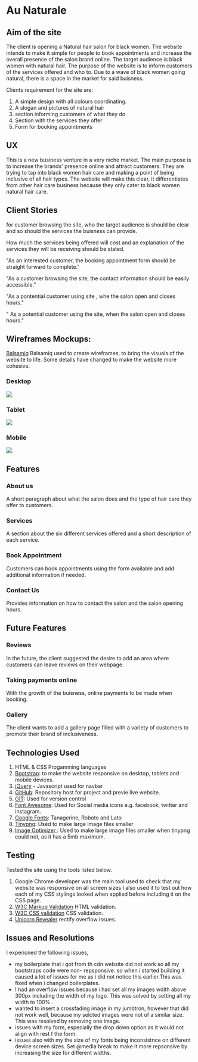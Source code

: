 # Au Naturale

## Aim of the site 

The client is opening a Natural hair salon for black women. The website intends to make it simple for people to book appointments and increase the overall presence of the salon brand online.
The target audience is black women with natural hair. The purpose of the website is to inform customers of the services offered and who to. Due to a wave of black women going natural, there is a space in the market for said buisness. 

Clients requirement  for the site are:

1. A simple design with all colours coordinating.
2. A slogan and pictures of natural hair
3. section informing customers of what they do 
4. Section with the services they offer 
5. Form for booking appointments

## UX 

This is a new business venture in a very niche market. 
The main purpose is to increase the brands' presence online and attract customers. They are trying to tap into black women hair care and making a point of being inclusive of all hair types. 
The website  will make this clear,
it differentiates from other hair care business because they only cater to black women natural hair care.



## Client Stories

 for customer browsing the site, who the target audience is  should be clear and so should  the services the buisness can provide.

 How much the services being offered will cost and an explanation of the services they will be receiving should be stated.

"As an interested customer,  the booking appointment form should be straight forward to complete."

"As a customer browsing the site, the contact  information should be easily accessible."

"As a pontential customer using site , whe the salon open and closes hours."

" As a potential customer using the site, when the salon open and closes hours."

## Wireframes Mockups:

[Balsamiq](https://balsamiq.com/) Balsamiq used to create wireframes, to bring the visuals of the website to life. Some details have changed to make the website more cohesive.

### Desktop



<img src="https://i.ibb.co/n8GXNks/Au-nautrale-desktop-version.png">


### Tablet



<img src="https://i.ibb.co/1s6f3mF/au-naturale-tablet-version.png">


### Mobile 


<img src="https://i.ibb.co/zhyWhnP/au-naturale-mobile-version.png">


## Features


### About us

A short paragraph about what the salon does and the type of hair care they offer to customers.

### Services

A section about the six different services offered and a short description of each service.

### Book Appointment

Customers can book appointments using the form available and add additional information if needed.

### Contact Us
 Provides information on how to contact the salon and the salon opening hours. 

## Future Features

### Reviews

In the future, the client suggested the desire to add an area where customers can leave reviews on their webpage. 

### Taking payments online

With the growth of the buisness, online payments to be made when booking.

### Gallery 

The client wants to add a  gallery page filled with a variety of customers to promote their brand of inclusiveness.


## Technologies Used

1. HTML & CSS Progamming languages 
2. [Bootstrap](https://getbootstrap.com/): to make the website responsive on desktop, tablets and mobile devices. 
3. [jQuery](https://jquery.com/) - Javascript used for navbar
4. [GitHub](https://github.com/):  Repository host for project and previe live website.
5. [GIT](https://git-scm.com/): Used for version control 
6. [Font Awesome](https://fontawesome.com/): Used for Social media icons e.g. facebook, twitter and instagram.
7. [Google Fonts](https://fonts.google.com/): Tanagerine, Roboto and Lato 
8. [Tinypng](https://tinypng.com/): Used to make large image files smaller 
9. [Image Optimizer ](http://www.imageoptimizer.net/Pages/Home.aspx): Used to make large image files smaller when tinypng could not, as it has a 5mb maximum. 

## Testing 

Tested the site using the tools listed below.

1. Google Chrome developer was the main tool used to check that my website was responsive on all screen sizes I also used it to test out how each of my CSS stylings looked when applied before including it on the CSS page.
2. [W3C Markup Validation](https://validator.w3.org/)  HTML validation.
3. [W3C CSS validation](https://jigsaw.w3.org/css-validator/) CSS validation.
4. [Unicorn Revealer](https://chrome.google.com/webstore/detail/unicorn-revealer/lmlkphhdlngaicolpmaakfmhplagoaln?hl=en-GB) rectify overflow issues.

## Issues and Resolutions

I expericned the following issues,
- my boilerplate that i got from th cdn website did not work so all my bootstraps code were non- repsponsive. so when i started building it caused a lot of issues for me as i did not notice this earlier.This was fixed when i changed boilerplates.
- I had an overflow issues because i had set all my images wdith above 300px including the width of my logo. 
 This was solved by setting all my width to 100% .
- wanted to insert a crossfading image in my jumbtron, however that did not work well, because my selcted images were not of a similar size.
 This was resolved by removing one image. 
 - issues with my form, especially the drop down option as it would not align with rest f the form.
 - issues also with my the size of my fonts being inconsistnce on different device screen sizes.
  Set @media break to make it more repsonsive by increasing the size for different widths.
